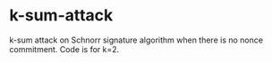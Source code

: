 # k-sum-attack
k-sum attack on Schnorr signature algorithm when there is no nonce commitment. Code is for k=2.
